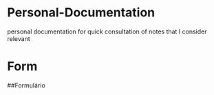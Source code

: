 # Personal-Documentation
 personal documentation for quick consultation of notes that I consider relevant


# Form

##Formulário
